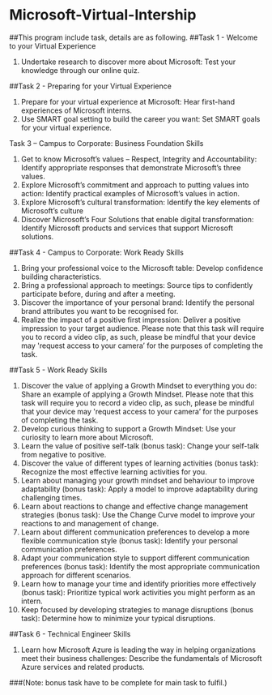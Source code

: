 # Microsoft-Virtual-Intership
##This program include task, details are as following.
##Task 1 - Welcome to your Virtual Experience
1. Undertake research to discover more about Microsoft: Test your knowledge through our online quiz.

##Task 2 - Preparing for your Virtual Experience
1. Prepare for your virtual experience at Microsoft: Hear first-hand experiences of Microsoft interns.
2. Use SMART goal setting to build the career you want: Set SMART goals for your virtual experience.

Task 3 – Campus to Corporate: Business Foundation Skills
1. Get to know Microsoft’s values – Respect, Integrity and Accountability: Identify appropriate responses that demonstrate Microsoft’s three values.
2. Explore Microsoft’s commitment and approach to putting values into action: Identify practical examples of Microsoft’s values in action.
3. Explore Microsoft’s cultural transformation: Identify the key elements of Microsoft’s culture
4. Discover Microsoft’s Four Solutions that enable digital transformation: Identify Microsoft products and services that support Microsoft solutions.

##Task 4 - Campus to Corporate: Work Ready Skills
1. Bring your professional voice to the Microsoft table: Develop confidence building characteristics.
2. Bring a professional approach to meetings: Source tips to confidently participate before, during and after a meeting.
3. Discover the importance of your personal brand: Identify the personal brand attributes you want to be recognised for.
4. Realize the impact of a positive first impression: Deliver a positive impression to your target audience. Please note that this task will require you to record a video clip, as such, please be mindful that your device may 'request access to your camera’ for the purposes of completing the task.

##Task 5 - Work Ready Skills
1. Discover the value of applying a Growth Mindset to everything you do: Share an example of applying a Growth Mindset. Please note that this task will require you to record a video clip, as such, please be mindful that your device may 'request access to your camera’ for the purposes of completing the task.
2. Develop curious thinking to support a Growth Mindset: Use your curiosity to learn more about Microsoft.
3. Learn the value of positive self-talk (bonus task): Change your self-talk from negative to positive.
4. Discover the value of different types of learning activities (bonus task): Recognize the most effective learning activities for you.
5. Learn about managing your growth mindset and behaviour to improve adaptability (bonus task): Apply a model to improve adaptability during challenging times.
6. Learn about reactions to change and effective change management strategies (bonus task): Use the Change Curve model to improve your reactions to and management of change.
7. Learn about different communication preferences to develop a more flexible communication style (bonus task): Identify your personal communication preferences.
8. Adapt your communication style to support different communication preferences (bonus task): Identify the most appropriate communication approach for different scenarios.
9. Learn how to manage your time and identify priorities more effectively (bonus task): Prioritize typical work activities you might perform as an intern.
10. Keep focused by developing strategies to manage disruptions (bonus task): Determine how to minimize your typical disruptions.

##Task 6 - Technical Engineer Skills
1. Learn how Microsoft Azure is leading the way in helping organizations meet their business challenges: Describe the fundamentals of Microsoft Azure services and related products.

###(Note: bonus task have to be complete for main task to fulfil.)
